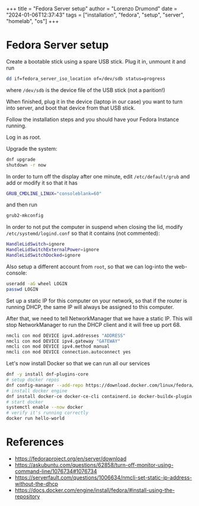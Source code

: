 +++
title = "Fedora Server setup"
author = "Lorenzo Drumond"
date = "2024-01-06T12:37:43"
tags = ["installation",  "fedora",  "setup",  "server",  "homelab",  "os"]
+++


# Fedora Server setup
Create a bootable stick using a spare USB stick. Plug it in, unmount it and run
```bash
dd if=fedora_server_iso_location of=/dev/sdb status=progress
```
where `/dev/sdb` is the device file of the USB stick (not a parition!)

When finished, plug it in the device (laptop in our case) you want to turn into server, and boot that device from that USB stick.

Follow the installation steps and you should have your Fedora Instance running.

Log in as root.

Upgrade the system:
```bash
dnf upgrade
shutdown -r now
```

In order to turn off the display after one minute, edit `/etc/default/grub` and add or modify it so that it has
```bash
GRUB_CMDLINE_LINUX="consoleblank=60"
```
and then run
```bash
grub2-mkconfig
```

In order to not put the computer in suspend when closing the lid, modify `/etc/systemd/logind.conf` so that
it contains (not commented):
```bash
HandleLidSwitch=ignore
HandleLidSwitchExternalPower=ignore
HandleLidSwitchDocked=ignore
```

Also setup a different account from `root`, so that we can log-into the web-console:
```bash
useradd -aG wheel LOGIN
passwd LOGIN
```

Set up a static IP for this computer on your network, so that if the router is running DHCP, the same IP will always be assigned to this computer.

After that, we need to tell NetworkManager that we have a static IP. This will stop NetworkManager to run the DHCP client and it will free up port 68.
```bash
nmcli con mod DEVICE ipv4.addresses "ADDRESS"
nmcli con mod DEVICE ipv4.gateway "GATEWAY"
nmcli con mod DEVICE ipv4.method manual
nmcli con mod DEVICE connection.autoconnect yes
```

Let's now install Docker so that we can run all our services
```bash
dnf -y install dnf-plugins-core
# setup docker repos
dnf config-manager --add-repo https://download.docker.com/linux/fedora/docker-ce.repo
# install docker engine
dnf install docker-ce docker-ce-cli containerd.io docker-buildx-plugin docker-compose-plugin
# start docker
systemctl enable --now docker
# verify it's running correctly
docker run hello-world
```

# References
- https://fedoraproject.org/en/server/download
- https://askubuntu.com/questions/62858/turn-off-monitor-using-command-line/1076734#1076734
- https://serverfault.com/questions/1006634/nmcli-set-static-ip-address-without-the-dhcp
- https://docs.docker.com/engine/install/fedora/#install-using-the-repository
